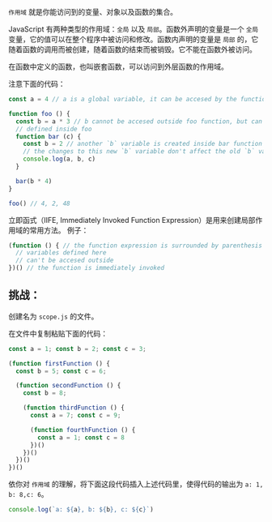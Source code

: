 `作用域` 就是你能访问到的变量、对象以及函数的集合。

JavaScript 有两种类型的作用域：`全局` 以及 `局部`。函数外声明的变量是一个 `全局` 变量，它的值可以在整个程序中被访问和修改。函数内声明的变量是 `局部` 的，它随着函数的调用而被创建，随着函数的结束而被销毁。它不能在函数外被访问。

在函数中定义的函数，也叫嵌套函数，可以访问到外层函数的作用域。

注意下面的代码：

```js
const a = 4 // a is a global variable, it can be accesed by the functions below

function foo () {
  const b = a * 3 // b cannot be accesed outside foo function, but can be accesed by functions
  // defined inside foo
  function bar (c) {
    const b = 2 // another `b` variable is created inside bar function scope
    // the changes to this new `b` variable don't affect the old `b` variable
    console.log(a, b, c)
  }

  bar(b * 4)
}

foo() // 4, 2, 48
```
立即函式（IIFE, Immediately Invoked Function Expression）是用来创建局部作用域的常用方法。
例子：
```js
(function () { // the function expression is surrounded by parenthesis
  // variables defined here
  // can't be accesed outside
})() // the function is immediately invoked
```
## 挑战：

创建名为 `scope.js` 的文件。

在文件中复制粘贴下面的代码：
```js
const a = 1; const b = 2; const c = 3;

(function firstFunction () {
  const b = 5; const c = 6;

  (function secondFunction () {
    const b = 8;

    (function thirdFunction () {
      const a = 7; const c = 9;

      (function fourthFunction () {
        const a = 1; const c = 8
      })()
    })()
  })()
})()
```

依你对 `作用域` 的理解，将下面这段代码插入上述代码里，使得代码的输出为 `a: 1, b: 8,c: 6`。
```js
console.log(`a: ${a}, b: ${b}, c: ${c}`)
```

